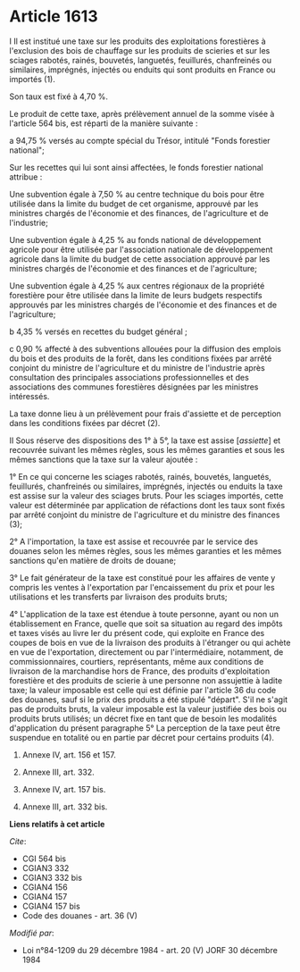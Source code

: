 # Article 1613

I  Il est institué une taxe sur les produits des exploitations forestières à l'exclusion des bois de chauffage sur les
produits de scieries et sur les sciages rabotés, rainés, bouvetés, languetés, feuillurés, chanfreinés ou similaires,
imprégnés, injectés ou enduits qui sont produits en France ou importés (1).

Son taux est fixé à 4,70 %.

Le produit de cette taxe, après prélèvement annuel de la somme visée à l'article 564 bis, est réparti de la manière
suivante :

a  94,75 % versés au compte spécial du Trésor, intitulé "Fonds forestier national";

Sur les recettes qui lui sont ainsi affectées, le fonds forestier national attribue :

Une subvention égale à 7,50 % au centre technique du bois pour être utilisée dans la limite du budget de cet organisme,
approuvé par les ministres chargés de l'économie et des finances, de l'agriculture et de l'industrie;

Une subvention égale à 4,25 % au fonds national de développement agricole pour être utilisée par l'association nationale de
développement agricole dans la limite du budget de cette association approuvé par les ministres chargés de l'économie et des
finances et de l'agriculture;

Une subvention égale à 4,25 % aux centres régionaux de la propriété forestière pour être utilisée dans la limite de leurs
budgets respectifs approuvés par les ministres chargés de l'économie et des finances et de l'agriculture;

b  4,35 % versés en recettes du budget général ;

c  0,90 % affecté à des subventions allouées pour la diffusion des emplois du bois et des produits de la forêt, dans les
conditions fixées par arrêté conjoint du ministre de l'agriculture et du ministre de l'industrie après consultation des
principales associations professionnelles et des associations des communes forestières désignées par les ministres
intéressés.

La taxe donne lieu à un prélèvement pour frais d'assiette et de perception dans les conditions fixées par décret (2).

II  Sous réserve des dispositions des 1° à 5°, la taxe est assise [*assiette*] et recouvrée suivant les mêmes règles, sous
les mêmes garanties et sous les mêmes sanctions que la taxe sur la valeur ajoutée :

1° En ce qui concerne les sciages rabotés, rainés, bouvetés, languetés, feuillurés, chanfreinés ou similaires, imprégnés,
injectés ou enduits la taxe est assise sur la valeur des sciages bruts. Pour les sciages importés, cette valeur est
déterminée par application de réfactions dont les taux sont fixés par arrêté conjoint du ministre de l'agriculture et du
ministre des finances (3);

2° A l'importation, la taxe est assise et recouvrée par le service des douanes selon les mêmes règles, sous les mêmes
garanties et les mêmes sanctions qu'en matière de droits de douane;

3° Le fait générateur de la taxe est constitué pour les affaires de vente  y compris les ventes à l'exportation  par
l'encaissement du prix et pour les utilisations et les transferts par livraison des produits bruts;

4° L'application de la taxe est étendue à toute personne, ayant ou non un établissement en France, quelle que soit sa
situation au regard des impôts et taxes visés au livre Ier du présent code, qui exploite en France des coupes de bois en vue
de la livraison des produits à l'étranger ou qui achète en vue de l'exportation, directement ou par l'intermédiaire,
notamment, de commissionnaires, courtiers, représentants, même aux conditions de livraison de la marchandise hors de France,
des produits d'exploitation forestière et des produits de scierie à une personne non assujettie à ladite taxe; la valeur
imposable est celle qui est définie par l'article 36 du code des douanes, sauf si le prix des produits a été stipulé
"départ". S'il ne s'agit pas de produits bruts, la valeur imposable est la valeur justifiée des bois ou produits bruts
utilisés; un décret fixe en tant que de besoin les modalités d'application du présent paragraphe     5° La perception de la
taxe peut être suspendue en totalité ou en partie par décret pour certains produits (4).

1) Annexe IV, art. 156 et 157.

2) Annexe III, art. 332.

3) Annexe IV, art. 157 bis.

4) Annexe III, art. 332 bis.

**Liens relatifs à cet article**

_Cite_:

  - CGI 564 bis
  - CGIAN3 332
  - CGIAN3 332 bis
  - CGIAN4 156
  - CGIAN4 157
  - CGIAN4 157 bis
  - Code des douanes - art. 36 (V)

_Modifié par_:

  - Loi n°84-1209 du 29 décembre 1984 - art. 20 (V) JORF 30 décembre 1984
